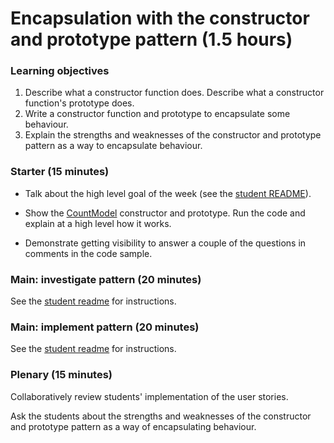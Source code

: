 # Encapsulation with the constructor and prototype pattern (1.5 hours)

### Learning objectives

1. Describe what a constructor function does.  Describe what a constructor function's prototype does.
2. Write a constructor function and prototype to encapsulate some behaviour.
3. Explain the strengths and weaknesses of the constructor and prototype pattern as a way to encapsulate behaviour.

### Starter (15 minutes)

* Talk about the high level goal of the week (see the [student README](README.md)).

* Show the [CountModel](index.js) constructor and prototype.  Run the code and explain at a high level how it works.

* Demonstrate getting visibility to answer a couple of the questions in comments in the code sample.

### Main: investigate pattern (20 minutes)

See the [student readme](README.md) for instructions.

### Main: implement pattern (20 minutes)

See the [student readme](README.md) for instructions.

### Plenary (15 minutes)

Collaboratively review students' implementation of the user stories.

Ask the students about the strengths and weaknesses of the constructor and prototype pattern as a way of encapsulating behaviour.
